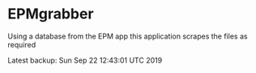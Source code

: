 # EPMgrabber
Using a database from the EPM app this application scrapes the files as required


Latest backup: Sun Sep 22 12:43:01 UTC 2019
